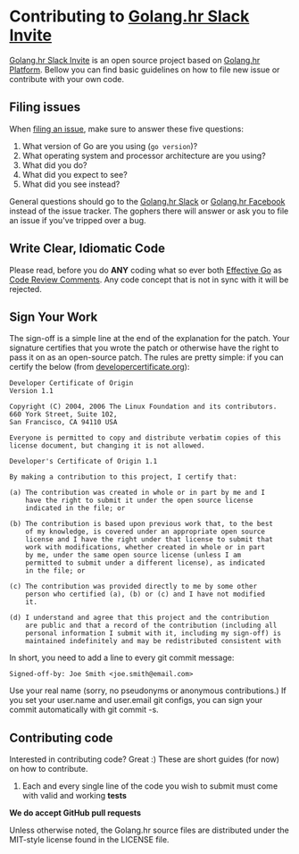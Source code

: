 # Contributing to [Golang.hr Slack Invite]

[Golang.hr Slack Invite] is an open source project based on [Golang.hr Platform].
Bellow you can find basic guidelines on how to file new issue or contribute with your own code.

## Filing issues

When [filing an issue], make sure to answer these five questions:

1. What version of Go are you using (`go version`)?
2. What operating system and processor architecture are you using?
3. What did you do?
4. What did you expect to see?
5. What did you see instead?

General questions should go to the [Golang.hr Slack] or [Golang.hr Facebook] instead of the issue tracker.
The gophers there will answer or ask you to file an issue if you've tripped over a bug.

## Write Clear, Idiomatic Code

Please read, before you do **ANY** coding what so ever both [Effective Go] as [Code Review Comments].
Any code concept that is not in sync with it will be rejected.

## Sign Your Work

The sign-off is a simple line at the end of the explanation for the patch.
Your signature certifies that you wrote the patch or otherwise have the right to pass it on as an open-source patch.
The rules are pretty simple: if you can certify the below (from [developercertificate.org]):

```
Developer Certificate of Origin
Version 1.1

Copyright (C) 2004, 2006 The Linux Foundation and its contributors.
660 York Street, Suite 102,
San Francisco, CA 94110 USA

Everyone is permitted to copy and distribute verbatim copies of this
license document, but changing it is not allowed.

Developer's Certificate of Origin 1.1

By making a contribution to this project, I certify that:

(a) The contribution was created in whole or in part by me and I
    have the right to submit it under the open source license
    indicated in the file; or

(b) The contribution is based upon previous work that, to the best
    of my knowledge, is covered under an appropriate open source
    license and I have the right under that license to submit that
    work with modifications, whether created in whole or in part
    by me, under the same open source license (unless I am
    permitted to submit under a different license), as indicated
    in the file; or

(c) The contribution was provided directly to me by some other
    person who certified (a), (b) or (c) and I have not modified
    it.

(d) I understand and agree that this project and the contribution
    are public and that a record of the contribution (including all
    personal information I submit with it, including my sign-off) is
    maintained indefinitely and may be redistributed consistent with
```

In short, you need to add a line to every git commit message:

```Signed-off-by: Joe Smith <joe.smith@email.com>```

Use your real name (sorry, no pseudonyms or anonymous contributions.)
If you set your user.name and user.email git configs, you can sign your commit automatically with git commit -s.

## Contributing code

Interested in contributing code? Great :) These are short guides (for now) on how to
contribute.

1. Each and every single line of the code you wish to submit must come with
   valid and working **tests**

**We do accept GitHub pull requests**

Unless otherwise noted, the Golang.hr source files are distributed under
the MIT-style license found in the LICENSE file.

[Golang.hr Slack Invite]: <https://github.com/golanghr/slack-invite>
[Golang.hr Platform]: <https://github.com/golanghr/platform>
[filing an issue]: <https://github.com/golanghr/slack-invite/issues/new>

[Golang.hr Slack]: <http://slack.golang.hr>
[Golang.hr Facebook]: <https://www.facebook.com/groups/golanghr/>
[developercertificate.org]: <http://developercertificate.org>

[Effective Go]: <https://golang.org/doc/effective_go.html>
[Code Review Comments]: <https://github.com/golang/go/wiki/CodeReviewComments>
